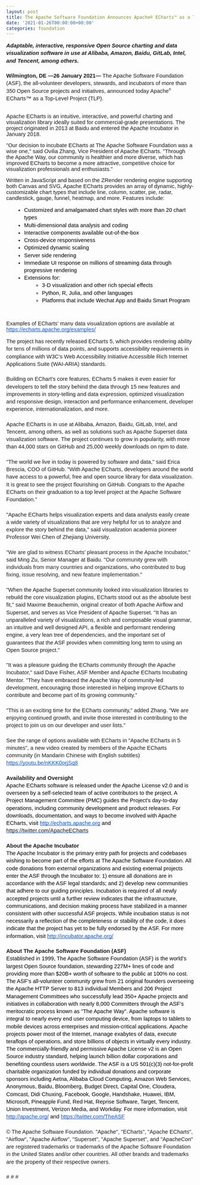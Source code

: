 ```yaml
---
layout: post
title: The Apache Software Foundation Announces Apache® ECharts™ as a Top-Level Project
date: '2021-01-26T00:00:00+00:00'
categories: foundation
---
```

<p dir="ltr" style="line-height:1.38;margin-top:0pt;margin-bottom:0pt;"><span style="background-color: transparent; font-family: Arial; font-size: 11pt; font-style: italic; font-weight: 700; white-space: pre-wrap;">Adaptable, interactive, responsive Open Source charting and data visualization software in use at Alibaba, Amazon, Baidu, GitLab, Intel, and Tencent, among others.</span></p><p dir="ltr" style="line-height:1.38;margin-top:0pt;margin-bottom:0pt;"><span style="background-color: transparent; font-family: Arial; font-size: 11pt; font-style: italic; font-weight: 700; white-space: pre-wrap;"><br></span><span style="background-color: transparent; font-size: 11pt; font-family: Arial; font-weight: 700; font-variant-numeric: normal; font-variant-east-asian: normal; vertical-align: baseline; white-space: pre-wrap;">Wilmington, DE —26 January 2021—</span><span style="background-color: transparent; font-size: 11pt; font-family: Arial; font-variant-numeric: normal; font-variant-east-asian: normal; vertical-align: baseline; white-space: pre-wrap;"> The Apache Software Foundation (ASF), the all-volunteer developers, stewards, and incubators of more than 350 Open Source projects and initiatives, announced today Apache</span><span style="background-color: transparent; font-size: 11pt; font-family: Arial; font-variant-numeric: normal; font-variant-east-asian: normal; vertical-align: baseline; white-space: pre-wrap;"><span style="font-size:0.6em;vertical-align:super;">®</span></span><span style="background-color: transparent; font-size: 11pt; font-family: Arial; font-variant-numeric: normal; font-variant-east-asian: normal; vertical-align: baseline; white-space: pre-wrap;"> ECharts™ as a Top-Level Project (TLP).</span><span style="background-color: transparent; font-family: Arial; font-size: 11pt; font-style: italic; font-weight: 700; white-space: pre-wrap;">
</span></p><p><span style="background-color: transparent; font-family: Arial; font-size: 11pt; white-space: pre-wrap;">
Apache ECharts is an intuitive, interactive, and powerful charting and visualization library ideally suited for commercial-grade presentations. The project originated in 2013 at Baidu and entered the Apache Incubator in January 2018.</span><br></p><p><span style="background-color: transparent; font-family: Arial; font-size: 11pt; white-space: pre-wrap;">"Our decision to incubate ECharts at The Apache Software Foundation was a wise one," said Ovilia Zhang, Vice President of Apache ECharts. "Through the Apache Way, our community is healthier and more diverse, which has improved ECharts to become a more attractive, competitive choice for visualization professionals and enthusiasts."</span></p><p><span style="background-color: transparent; font-family: Arial; font-size: 11pt; white-space: pre-wrap;">Written in JavaScript and based on the ZRender rendering engine supporting both Canvas and SVG, Apache ECharts provides an array of dynamic, highly-customizable chart types that include line, column, scatter, pie, radar, candlestick, gauge, funnel, heatmap, and more. Features include:</span></p><ul style="margin-top:0;margin-bottom:0;padding-inline-start:48px;"><li dir="ltr" style="list-style-type:disc;font-size:11pt;font-family:Arial;color:#000000;background-color:transparent;font-weight:400;font-style:normal;font-variant:normal;text-decoration:none;vertical-align:baseline;white-space:pre;" aria-level="1"><p dir="ltr" style="line-height:1.38;margin-top:0pt;margin-bottom:0pt;" role="presentation"><span style="font-size:11pt;font-family:Arial;color:#000000;background-color:transparent;font-weight:400;font-style:normal;font-variant:normal;text-decoration:none;vertical-align:baseline;white-space:pre;white-space:pre-wrap;">Customized and amalgamated chart styles with more than 20 chart types</span></p></li><li dir="ltr" style="list-style-type:disc;font-size:11pt;font-family:Arial;color:#000000;background-color:transparent;font-weight:400;font-style:normal;font-variant:normal;text-decoration:none;vertical-align:baseline;white-space:pre;" aria-level="1"><p dir="ltr" style="line-height:1.38;margin-top:0pt;margin-bottom:0pt;" role="presentation"><span style="font-size:11pt;font-family:Arial;color:#000000;background-color:transparent;font-weight:400;font-style:normal;font-variant:normal;text-decoration:none;vertical-align:baseline;white-space:pre;white-space:pre-wrap;">Multi-dimensional data analysis and coding</span></p></li><li dir="ltr" style="list-style-type:disc;font-size:11pt;font-family:Arial;color:#000000;background-color:transparent;font-weight:400;font-style:normal;font-variant:normal;text-decoration:none;vertical-align:baseline;white-space:pre;" aria-level="1"><p dir="ltr" style="line-height:1.38;margin-top:0pt;margin-bottom:0pt;" role="presentation"><span style="font-size:11pt;font-family:Arial;color:#000000;background-color:transparent;font-weight:400;font-style:normal;font-variant:normal;text-decoration:none;vertical-align:baseline;white-space:pre;white-space:pre-wrap;">Interactive components available out-of-the-box</span></p></li><li dir="ltr" style="list-style-type:disc;font-size:11pt;font-family:Arial;color:#000000;background-color:transparent;font-weight:400;font-style:normal;font-variant:normal;text-decoration:none;vertical-align:baseline;white-space:pre;" aria-level="1"><p dir="ltr" style="line-height:1.38;margin-top:0pt;margin-bottom:0pt;" role="presentation"><span style="font-size:11pt;font-family:Arial;color:#000000;background-color:transparent;font-weight:400;font-style:normal;font-variant:normal;text-decoration:none;vertical-align:baseline;white-space:pre;white-space:pre-wrap;">Cross-device responsiveness</span></p></li><li dir="ltr" style="list-style-type:disc;font-size:11pt;font-family:Arial;color:#000000;background-color:transparent;font-weight:400;font-style:normal;font-variant:normal;text-decoration:none;vertical-align:baseline;white-space:pre;" aria-level="1"><p dir="ltr" style="line-height:1.38;margin-top:0pt;margin-bottom:0pt;" role="presentation"><span style="font-size:11pt;font-family:Arial;color:#000000;background-color:transparent;font-weight:400;font-style:normal;font-variant:normal;text-decoration:none;vertical-align:baseline;white-space:pre;white-space:pre-wrap;">Optimized dynamic scaling</span></p></li><li dir="ltr" style="list-style-type:disc;font-size:11pt;font-family:Arial;color:#000000;background-color:transparent;font-weight:400;font-style:normal;font-variant:normal;text-decoration:none;vertical-align:baseline;white-space:pre;" aria-level="1"><p dir="ltr" style="line-height:1.38;margin-top:0pt;margin-bottom:0pt;" role="presentation"><span style="font-size:11pt;font-family:Arial;color:#000000;background-color:transparent;font-weight:400;font-style:normal;font-variant:normal;text-decoration:none;vertical-align:baseline;white-space:pre;white-space:pre-wrap;">Server side rendering</span></p></li><li dir="ltr" style="list-style-type:disc;font-size:11pt;font-family:Arial;color:#000000;background-color:transparent;font-weight:400;font-style:normal;font-variant:normal;text-decoration:none;vertical-align:baseline;white-space:pre;" aria-level="1"><p dir="ltr" style="line-height:1.38;margin-top:0pt;margin-bottom:0pt;" role="presentation"><span style="font-size:11pt;font-family:Arial;color:#000000;background-color:transparent;font-weight:400;font-style:normal;font-variant:normal;text-decoration:none;vertical-align:baseline;white-space:pre;white-space:pre-wrap;">Immediate UI response on millions of streaming data through progressive rendering</span></p></li><li dir="ltr" style="list-style-type:disc;font-size:11pt;font-family:Arial;color:#000000;background-color:transparent;font-weight:400;font-style:normal;font-variant:normal;text-decoration:none;vertical-align:baseline;white-space:pre;" aria-level="1"><p dir="ltr" style="line-height:1.38;margin-top:0pt;margin-bottom:0pt;" role="presentation"><span style="font-size:11pt;font-family:Arial;color:#000000;background-color:transparent;font-weight:400;font-style:normal;font-variant:normal;text-decoration:none;vertical-align:baseline;white-space:pre;white-space:pre-wrap;">Extensions for:</span></p></li><ul style="margin-top:0;margin-bottom:0;padding-inline-start:48px;"><li dir="ltr" style="list-style-type:circle;font-size:11pt;font-family:Arial;color:#000000;background-color:transparent;font-weight:400;font-style:normal;font-variant:normal;text-decoration:none;vertical-align:baseline;white-space:pre;" aria-level="2"><p dir="ltr" style="line-height:1.38;margin-top:0pt;margin-bottom:0pt;" role="presentation"><span style="font-size:11pt;font-family:Arial;color:#000000;background-color:transparent;font-weight:400;font-style:normal;font-variant:normal;text-decoration:none;vertical-align:baseline;white-space:pre;white-space:pre-wrap;">3-D visualization and other rich special effects</span></p></li><li dir="ltr" style="list-style-type:circle;font-size:11pt;font-family:Arial;color:#000000;background-color:transparent;font-weight:400;font-style:normal;font-variant:normal;text-decoration:none;vertical-align:baseline;white-space:pre;" aria-level="2"><p dir="ltr" style="line-height:1.38;margin-top:0pt;margin-bottom:0pt;" role="presentation"><span style="font-size:11pt;font-family:Arial;color:#000000;background-color:transparent;font-weight:400;font-style:normal;font-variant:normal;text-decoration:none;vertical-align:baseline;white-space:pre;white-space:pre-wrap;">Python, R, Julia, and other languages</span></p></li><li dir="ltr" style="list-style-type:circle;font-size:11pt;font-family:Arial;color:#000000;background-color:transparent;font-weight:400;font-style:normal;font-variant:normal;text-decoration:none;vertical-align:baseline;white-space:pre;" aria-level="2"><p dir="ltr" style="line-height:1.38;margin-top:0pt;margin-bottom:0pt;" role="presentation"><span style="font-size:11pt;font-family:Arial;color:#000000;background-color:transparent;font-weight:400;font-style:normal;font-variant:normal;text-decoration:none;vertical-align:baseline;white-space:pre;white-space:pre-wrap;">Platforms that include Wechat App and Baidu Smart Program</span></p></li></ul></ul><p><span style="background-color: transparent; font-size: 11pt; font-family: Arial; font-variant-numeric: normal; font-variant-east-asian: normal; vertical-align: baseline; white-space: pre-wrap;"><br></span></p><p><span style="background-color: transparent; font-size: 11pt; font-family: Arial; font-variant-numeric: normal; font-variant-east-asian: normal; vertical-align: baseline; white-space: pre-wrap;">Examples of ECharts' many data visualization options are available at </span><a href="https://echarts.apache.org/examples/" style="background-color: rgb(255, 255, 255);"><span style="font-size: 11pt; font-family: Arial; color: rgb(17, 85, 204); background-color: transparent; font-variant-numeric: normal; font-variant-east-asian: normal; text-decoration-line: underline; text-decoration-skip-ink: none; vertical-align: baseline; white-space: pre-wrap;">https://echarts.apache.org/examples/</span></a><span style="background-color: transparent; font-size: 11pt; font-family: Arial; font-variant-numeric: normal; font-variant-east-asian: normal; vertical-align: baseline; white-space: pre-wrap;">&nbsp;</span><br></p><p dir="ltr" style="line-height:1.38;margin-top:0pt;margin-bottom:0pt;"><span style="background-color: transparent; font-family: Arial; font-size: 11pt; white-space: pre-wrap;">The project has recently released ECharts 5, which provides rendering ability for tens of millions of data points, and supports accessibility requirements in compliance with W3C’s Web Accessibility Initiative Accessible Rich Internet Applications Suite (WAI-ARIA) standards.</span></p><p dir="ltr" style="line-height:1.38;margin-top:0pt;margin-bottom:0pt;"><span style="font-size:11pt;font-family:Arial;color:#000000;background-color:transparent;font-weight:400;font-style:normal;font-variant:normal;text-decoration:none;vertical-align:baseline;white-space:pre;white-space:pre-wrap;"><br></span><span style="background-color: transparent; font-family: Arial; font-size: 11pt; white-space: pre-wrap;">Building on EChart’s core features, ECharts 5 makes it even easier for developers to tell the story behind the data through 15 new features and improvements in story-telling and data expression, optimized visualization and responsive design, interaction and performance enhancement, developer experience, internationalization, and more.</span></p><p dir="ltr" style="line-height:1.38;margin-top:0pt;margin-bottom:0pt;"><span style="font-size:11pt;font-family:Arial;color:#000000;background-color:transparent;font-weight:400;font-style:normal;font-variant:normal;text-decoration:none;vertical-align:baseline;white-space:pre;white-space:pre-wrap;"><br></span><span style="background-color: transparent; font-family: Arial; font-size: 11pt; white-space: pre-wrap;">Apache ECharts is in use at Alibaba, Amazon, Baidu, GitLab, Intel, and Tencent, among others, as well as solutions such as Apache Superset data visualization software. The project continues to grow in popularity, with more than 44,000 stars on GitHub and 25,000 weekly downloads on npm to date.&nbsp;</span></p><p dir="ltr" style="line-height:1.38;margin-top:0pt;margin-bottom:0pt;"><span style="font-size:11pt;font-family:Arial;color:#000000;background-color:transparent;font-weight:400;font-style:normal;font-variant:normal;text-decoration:none;vertical-align:baseline;white-space:pre;white-space:pre-wrap;"><br></span><span style="background-color: transparent; font-family: Arial; font-size: 11pt; white-space: pre-wrap;">"The world we live in today is powered by software and data," said Erica Brescia, COO of GitHub. "With Apache ECharts, developers around the world have access to a powerful, free and open source library for data visualization. It is great to see the project flourishing on GitHub. Congrats to the Apache ECharts on their graduation to a top level project at the Apache Software Foundation."</span></p><p dir="ltr" style="line-height:1.38;margin-top:0pt;margin-bottom:0pt;"><span style="font-size:11pt;font-family:Arial;color:#000000;background-color:transparent;font-weight:400;font-style:normal;font-variant:normal;text-decoration:none;vertical-align:baseline;white-space:pre;white-space:pre-wrap;"><br></span><span style="background-color: transparent; font-family: Arial; font-size: 11pt; white-space: pre-wrap;">"Apache ECharts helps visualization experts and data analysts easily create a wide variety of visualizations that are very helpful for us to analyze and explore the story behind the data," said visualization academia pioneer Professor Wei Chen of Zhejiang University.</span></p><p dir="ltr" style="line-height:1.38;margin-top:0pt;margin-bottom:0pt;"><span style="font-size:11pt;font-family:Arial;color:#000000;background-color:transparent;font-weight:400;font-style:normal;font-variant:normal;text-decoration:none;vertical-align:baseline;white-space:pre;white-space:pre-wrap;"><br></span><span style="background-color: transparent; font-size: 11pt; font-family: Arial; font-variant-numeric: normal; font-variant-east-asian: normal; vertical-align: baseline; white-space: pre-wrap;">"</span><span style="font-size: 11pt; font-family: Arial; color: rgb(34, 34, 34); font-variant-numeric: normal; font-variant-east-asian: normal; vertical-align: baseline; white-space: pre-wrap;">We are glad to witness ECharts’ pleasant process in the Apache Incubator,</span><span style="background-color: transparent; font-size: 11pt; font-family: Arial; font-variant-numeric: normal; font-variant-east-asian: normal; vertical-align: baseline; white-space: pre-wrap;">" said Ming Zu, Senior Manager at Baidu. "</span><span style="font-size: 11pt; font-family: Arial; color: rgb(34, 34, 34); font-variant-numeric: normal; font-variant-east-asian: normal; vertical-align: baseline; white-space: pre-wrap;">Our community grew with individuals from many countries and organizations, who contributed to bug fixing, issue resolving, and new feature implementation.</span><span style="background-color: transparent; font-size: 11pt; font-family: Arial; font-variant-numeric: normal; font-variant-east-asian: normal; vertical-align: baseline; white-space: pre-wrap;">"</span></p><p dir="ltr" style="line-height:1.38;margin-top:0pt;margin-bottom:0pt;"><span style="font-size:11pt;font-family:Arial;color:#000000;background-color:transparent;font-weight:400;font-style:normal;font-variant:normal;text-decoration:none;vertical-align:baseline;white-space:pre;white-space:pre-wrap;"><br></span><span style="background-color: transparent; font-family: Arial; font-size: 11pt; white-space: pre-wrap;">"When the Apache Superset community looked into visualization libraries to rebuild the core visualization plugins, ECharts stood out as the absolute best fit," said Maxime Beauchemin, original creator of both Apache Airflow and Superset, and serves as Vice President of Apache Superset. "It has an unparalleled variety of visualizations, a rich and composable visual grammar, an intuitive and well designed API, a flexible and performant rendering engine, a very lean tree of dependencies, and the important set of guarantees that the ASF provides when committing long term to using an Open Source project."</span></p><p dir="ltr" style="line-height:1.38;margin-top:0pt;margin-bottom:0pt;"><span style="font-size:11pt;font-family:Arial;color:#000000;background-color:transparent;font-weight:400;font-style:normal;font-variant:normal;text-decoration:none;vertical-align:baseline;white-space:pre;white-space:pre-wrap;"><br></span><span style="background-color: transparent; font-family: Arial; font-size: 11pt; white-space: pre-wrap;">"It was a pleasure guiding the ECharts community through the Apache Incubator," said Dave Fisher, ASF Member and Apache ECharts Incubating Mentor. "They have embraced the Apache Way of community-led development, encouraging those interested in helping improve ECharts to contribute and become part of its growing community.”</span></p><p dir="ltr" style="line-height:1.38;margin-top:0pt;margin-bottom:0pt;"><span style="font-size:11pt;font-family:Arial;color:#000000;background-color:transparent;font-weight:400;font-style:normal;font-variant:normal;text-decoration:none;vertical-align:baseline;white-space:pre;white-space:pre-wrap;"><br></span><span style="background-color: transparent; font-family: Arial; font-size: 11pt; white-space: pre-wrap;">"This is an exciting time for the ECharts community," added Zhang. "We are enjoying continued growth, and invite those interested in contributing to the project to join us on our developer and user lists."</span></p><p dir="ltr" style="line-height:1.38;margin-top:0pt;margin-bottom:0pt;"><span style="font-size:11pt;font-family:Arial;color:#000000;background-color:transparent;font-weight:400;font-style:normal;font-variant:normal;text-decoration:none;vertical-align:baseline;white-space:pre;white-space:pre-wrap;"><br></span><span style="background-color: transparent; font-size: 11pt; font-family: Arial; font-variant-numeric: normal; font-variant-east-asian: normal; vertical-align: baseline; white-space: pre-wrap;">See the range of options available with ECharts in "Apache ECharts in 5 minutes", a new video created by members of the Apache ECharts community (in Mandarin Chinese with English subtitles) </span><a href="https://youtu.be/nKKK0orjSq8" style="background-color: rgb(255, 255, 255);"><span style="font-size: 11pt; font-family: Arial; color: rgb(17, 85, 204); background-color: transparent; font-variant-numeric: normal; font-variant-east-asian: normal; text-decoration-line: underline; text-decoration-skip-ink: none; vertical-align: baseline; white-space: pre-wrap;">https://youtu.be/nKKK0orjSq8</span></a><span style="background-color: transparent; font-size: 11pt; font-family: Arial; font-variant-numeric: normal; font-variant-east-asian: normal; vertical-align: baseline; white-space: pre-wrap;">&nbsp;</span></p><p dir="ltr" style="line-height:1.38;margin-top:0pt;margin-bottom:0pt;"><span style="font-size:11pt;font-family:Arial;color:#000000;background-color:transparent;font-weight:400;font-style:normal;font-variant:normal;text-decoration:none;vertical-align:baseline;white-space:pre;white-space:pre-wrap;"><br></span><span style="background-color: transparent; font-family: Arial; font-size: 11pt; font-weight: 700; white-space: pre-wrap;">Availability and Oversight</span></p><p dir="ltr" style="line-height:1.38;margin-top:0pt;margin-bottom:0pt;"><span style="font-size:11pt;font-family:Arial;color:#000000;background-color:transparent;font-weight:400;font-style:normal;font-variant:normal;text-decoration:none;vertical-align:baseline;white-space:pre;white-space:pre-wrap;">Apache ECharts software is released under the Apache License v2.0 and is overseen by a self-selected team of active contributors to the project. A Project Management Committee (PMC) guides the Project's day-to-day operations, including community development and product releases. For downloads, documentation, and ways to become involved with Apache ECharts, visit </span><a href="http://echarts.apache.org" style="text-decoration:none;"><span style="font-size:11pt;font-family:Arial;color:#1155cc;background-color:transparent;font-weight:400;font-style:normal;font-variant:normal;text-decoration:underline;-webkit-text-decoration-skip:none;text-decoration-skip-ink:none;vertical-align:baseline;white-space:pre;white-space:pre-wrap;">http://echarts.apache.org</span></a><span style="font-size:11pt;font-family:Arial;color:#000000;background-color:transparent;font-weight:400;font-style:normal;font-variant:normal;text-decoration:none;vertical-align:baseline;white-space:pre;white-space:pre-wrap;"> and </span><span style="text-decoration: underline; font-size: 11pt; font-family: Arial; color: rgb(17, 85, 204); background-color: transparent; font-weight: 400; font-style: normal; font-variant: normal; text-decoration-skip-ink: none; vertical-align: baseline; white-space: pre-wrap;"><a href="https://twitter.com/ApacheECharts" style="text-decoration:none;">https://twitter.com/ApacheECharts</a></span></p><p dir="ltr" style="line-height:1.38;margin-top:0pt;margin-bottom:0pt;"><span style="text-decoration: underline; font-size: 11pt; font-family: Arial; color: rgb(17, 85, 204); background-color: transparent; font-weight: 400; font-style: normal; font-variant: normal; text-decoration-skip-ink: none; vertical-align: baseline; white-space: pre-wrap;"><br></span><span style="background-color: transparent; font-family: Arial; font-size: 11pt; font-weight: 700; white-space: pre-wrap;">About the Apache Incubator</span></p><p dir="ltr" style="line-height:1.38;margin-top:0pt;margin-bottom:0pt;"><span style="font-size:11pt;font-family:Arial;color:#000000;background-color:transparent;font-weight:400;font-style:normal;font-variant:normal;text-decoration:none;vertical-align:baseline;white-space:pre;white-space:pre-wrap;">The Apache Incubator is the primary entry path for projects and codebases wishing to become part of the efforts at The Apache Software Foundation. All code donations from external organizations and existing external projects enter the ASF through the Incubator to: 1) ensure all donations are in accordance with the ASF legal standards; and 2) develop new communities that adhere to our guiding principles. Incubation is required of all newly accepted projects until a further review indicates that the infrastructure, communications, and decision making process have stabilized in a manner consistent with other successful ASF projects. While incubation status is not necessarily a reflection of the completeness or stability of the code, it does indicate that the project has yet to be fully endorsed by the ASF. For more information, visit </span><a href="http://incubator.apache.org/" style="text-decoration:none;"><span style="font-size:11pt;font-family:Arial;color:#1155cc;background-color:transparent;font-weight:400;font-style:normal;font-variant:normal;text-decoration:underline;-webkit-text-decoration-skip:none;text-decoration-skip-ink:none;vertical-align:baseline;white-space:pre;white-space:pre-wrap;">http://incubator.apache.org/</span></a><span style="font-size:11pt;font-family:Arial;color:#000000;background-color:transparent;font-weight:400;font-style:normal;font-variant:normal;text-decoration:none;vertical-align:baseline;white-space:pre;white-space:pre-wrap;">&nbsp;</span></p><p dir="ltr" style="line-height:1.38;margin-top:0pt;margin-bottom:0pt;"><span style="font-size:11pt;font-family:Arial;color:#000000;background-color:transparent;font-weight:400;font-style:normal;font-variant:normal;text-decoration:none;vertical-align:baseline;white-space:pre;white-space:pre-wrap;"><br></span><span style="background-color: transparent; font-family: Arial; font-size: 11pt; font-weight: 700; white-space: pre-wrap;">About The Apache Software Foundation (ASF)</span></p><p dir="ltr" style="line-height:1.38;margin-top:0pt;margin-bottom:0pt;"><span style="font-size:11pt;font-family:Arial;color:#000000;background-color:transparent;font-weight:400;font-style:normal;font-variant:normal;text-decoration:none;vertical-align:baseline;white-space:pre;white-space:pre-wrap;">Established in 1999, The Apache Software Foundation (ASF) is the world’s largest Open Source foundation, stewarding 227M+ lines of code and providing more than $20B+ worth of software to the public at 100% no cost. The ASF’s all-volunteer community grew from 21 original founders overseeing the Apache HTTP Server to 813 individual Members and 206 Project Management Committees who successfully lead 350+ Apache projects and initiatives in collaboration with nearly 8,000 Committers through the ASF’s meritocratic process known as "The Apache Way". Apache software is integral to nearly every end user computing device, from laptops to tablets to mobile devices across enterprises and mission-critical applications. Apache projects power most of the Internet, manage exabytes of data, execute teraflops of operations, and store billions of objects in virtually every industry. The commercially-friendly and permissive Apache License v2 is an Open Source industry standard, helping launch billion dollar corporations and benefiting countless users worldwide. The ASF is a US 501(c)(3) not-for-profit charitable organization funded by individual donations and corporate sponsors including Aetna, Alibaba Cloud Computing, Amazon Web Services, Anonymous, Baidu, Bloomberg, Budget Direct, Capital One, Cloudera, Comcast, Didi Chuxing, Facebook, Google, Handshake, Huawei, IBM, Microsoft, Pineapple Fund, Red Hat, Reprise Software, Target, Tencent, Union Investment, Verizon Media, and Workday. For more information, visit </span><a href="http://apache.org/" style="text-decoration:none;"><span style="font-size:11pt;font-family:Arial;color:#1155cc;background-color:transparent;font-weight:400;font-style:normal;font-variant:normal;text-decoration:underline;-webkit-text-decoration-skip:none;text-decoration-skip-ink:none;vertical-align:baseline;white-space:pre;white-space:pre-wrap;">http://apache.org/</span></a><span style="font-size:11pt;font-family:Arial;color:#000000;background-color:transparent;font-weight:400;font-style:normal;font-variant:normal;text-decoration:none;vertical-align:baseline;white-space:pre;white-space:pre-wrap;"> and </span><a href="https://twitter.com/TheASF" style="text-decoration:none;"><span style="font-size:11pt;font-family:Arial;color:#1155cc;background-color:transparent;font-weight:400;font-style:normal;font-variant:normal;text-decoration:underline;-webkit-text-decoration-skip:none;text-decoration-skip-ink:none;vertical-align:baseline;white-space:pre;white-space:pre-wrap;">https://twitter.com/TheASF</span></a><span style="font-size:11pt;font-family:Arial;color:#000000;background-color:transparent;font-weight:400;font-style:normal;font-variant:normal;text-decoration:none;vertical-align:baseline;white-space:pre;white-space:pre-wrap;">&nbsp;</span></p><p dir="ltr" style="line-height:1.38;margin-top:0pt;margin-bottom:0pt;"><span style="font-size:11pt;font-family:Arial;color:#000000;background-color:transparent;font-weight:400;font-style:normal;font-variant:normal;text-decoration:none;vertical-align:baseline;white-space:pre;white-space:pre-wrap;"><br></span><span style="background-color: transparent; font-family: Arial; font-size: 11pt; white-space: pre-wrap;">© The Apache Software Foundation. "Apache", "ECharts", "Apache ECharts", "Airflow", "Apache Airflow", "Superset", "Apache Superset", and "ApacheCon" are registered trademarks or trademarks of the Apache Software Foundation in the United States and/or other countries. All other brands and trademarks are the property of their respective owners.</span></p><p dir="ltr" style="line-height:1.38;margin-top:0pt;margin-bottom:0pt;"><span style="font-size:11pt;font-family:Arial;color:#000000;background-color:transparent;font-weight:400;font-style:normal;font-variant:normal;text-decoration:none;vertical-align:baseline;white-space:pre;white-space:pre-wrap;"><br></span><span style="background-color: transparent; font-family: Arial; font-size: 11pt; white-space: pre-wrap;"># # #</span></p>
